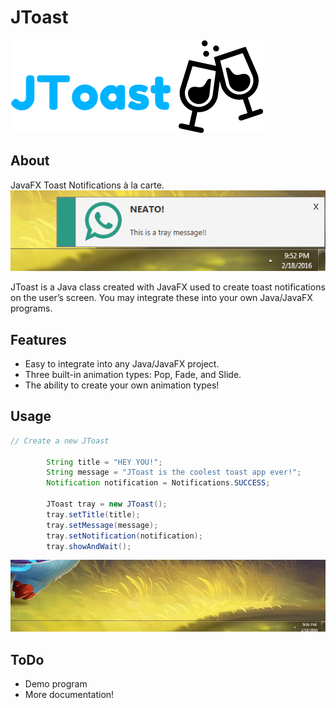 # JToast
![logo](img/logo.png)

## About
JavaFX Toast Notifications à la carte.
![ex](img/ex2.PNG)

JToast is a Java class created with JavaFX used to create toast notifications on the user’s screen. You may integrate these into your own Java/JavaFX programs.

## Features
- Easy to integrate into any Java/JavaFX project.
- Three built-in animation types: Pop, Fade, and Slide.
- The ability to create your own animation types!

## Usage 

```java
// Create a new JToast

        String title = "HEY YOU!";
        String message = "JToast is the coolest toast app ever!";
        Notification notification = Notifications.SUCCESS;

        JToast tray = new JToast();
        tray.setTitle(title);
        tray.setMessage(message);
        tray.setNotification(notification);
        tray.showAndWait();

```

![ex](img/ex3.gif)



## ToDo
- Demo program
- More documentation!
